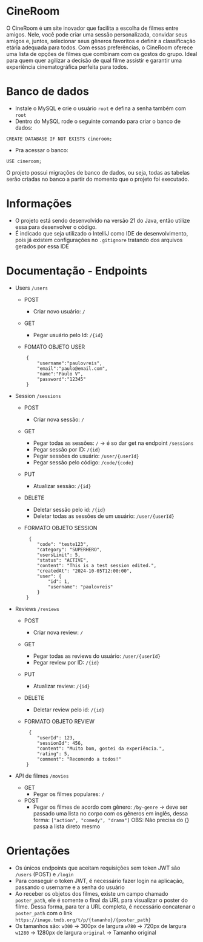 # CineRoom

O CineRoom é um site inovador que facilita a escolha de filmes entre amigos. Nele, você pode criar uma sessão personalizada, convidar seus amigos e, juntos, selecionar seus gêneros favoritos e definir a classificação etária adequada para todos. Com essas preferências, o CineRoom oferece uma lista de opções de filmes que combinam com os gostos do grupo. Ideal para quem quer agilizar a decisão de qual filme assistir e garantir uma experiência cinematográfica perfeita para todos.

# Banco de dados
- Instale o MySQL e crie o usuário `root` e defina a senha também com `root`
- Dentro do MySQL rode o seguinte comando para criar o banco de dados:
```
CREATE DATABASE IF NOT EXISTS cineroom;
```
- Pra acessar o banco:
```
USE cineroom;
```
O projeto possui migrações de banco de dados, ou seja, todas as tabelas serão criadas no banco a partir do momento que o projeto foi executado.

# Informações
- O projeto está sendo desenvolvido na versão 21 do Java, então utilize essa para desenvolver o código.
- É indicado que seja utilizado o IntelliJ como IDE de desenvolvimento, pois já existem configurações no `.gitignore` tratando dos arquivos gerados por essa IDE

# Documentação - Endpoints

- Users `/users`
    - POST
        - Criar novo usuário:
            `/`
    - GET
        - Pegar usuário pelo Id:
            `/{id}`

    - FOMATO OBJETO USER
    ```
        {
            "username":"paulovreis",
            "email":"paulo@email.com",
            "name":"Paulo V",
            "password":"12345"
        }
   ```
       
- Session `/sessions`
    - POST
        - Criar nova sessão:
            `/`
    - GET
        - Pegar todas as sessões:
            `/` -> é so dar get na endpoint `/sessions`
        - Pegar sessão por ID:
            `/{id}`
        - Pegar sessões do usuário:
            `/user/{userId}`
        - Pegar sessão pelo código:
            `/code/{code}`
    - PUT
        - Atualizar sessão:
            `/{id}`
    - DELETE
        - Deletar sessão pelo id:
            `/{id}`
        - Deletar todas as sessões de um usuário:
            `/user/{userId}`

    - FORMATO OBJETO SESSION
    ```
         {
            "code": "teste123",
            "category": "SUPERHERO", 
            "usersLimit": 5,
            "status": "ACTIVE",
            "content": "This is a test session edited.",
            "createdAt": "2024-10-05T12:00:00", 
            "user": {
                "id": 1,
                "username": "paulovreis"
            }
        }
    ```

- Reviews `/reviews`
   - POST
        - Criar nova review:
            `/`
   - GET
        - Pegar todas as reviews do usuário:
            `/user/{userId}`
        - Pegar review por ID:
            `/{id}`
   - PUT
        - Atualizar review:
            `/{id}`
   - DELETE
        - Deletar review pelo id:
            `/{id}`

    - FORMATO OBJETO REVIEW
    ```
         {
            "userId": 123,
            "sessionId": 456,
            "content": "Muito bom, gostei da experiência.",
            "rating": 5,
            "comment": "Recomendo a todos!"
        }
    ```


- API de filmes `/movies`
    - GET
        - Pegar os filmes populares:
            `/`
    - POST
        - Pegar os filmes de acordo com gênero:
            `/by-genre` -> deve ser passado uma lista no corpo com os gêneros em inglês, dessa forma: `["action", "comedy", "drama"]`
            OBS: Não precisa do {} passa a lista direto mesmo

# Orientações
- Os únicos endpoints que aceitam requisições sem token JWT são `/users` (POST) e `/login`
- Para conseguir o token JWT, é necessário fazer login na aplicação, passando o username e a senha do usuário
- Ao receber os objetos dos filmes, existe um campo chamado `poster_path`, ele é somente o final da URL para visualizar o poster do filme. Dessa forma, para ter a URL completa, é necessário concatenar o `poster_path` com o link `https://image.tmdb.org/t/p/{tamanho}/{poster_path}`
- Os tamanhos são:
    `w300` -> 300px de largura
    `w780` -> 720px de largura
    `w1280` -> 1280px de largura
    `original` -> Tamanho original
